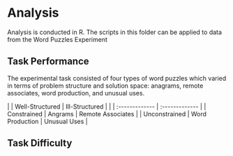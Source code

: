 # Analysis 

Analysis is conducted in R. The scripts in this folder can be applied to data from the Word Puzzles Experiment

## Task Performance

The experimental task consisted of four types of word puzzles which varied in terms of problem structure and solution space: anagrams, remote associates, word production, and unusual uses. 

|   | Well-Structured  | Ill-Structured  |
|  | :------------- | :------------- |
| Constrained | Angrams  | Remote Associates  |
| Unconstrained | Word Production  | Unusual Uses  |

## Task Difficulty

